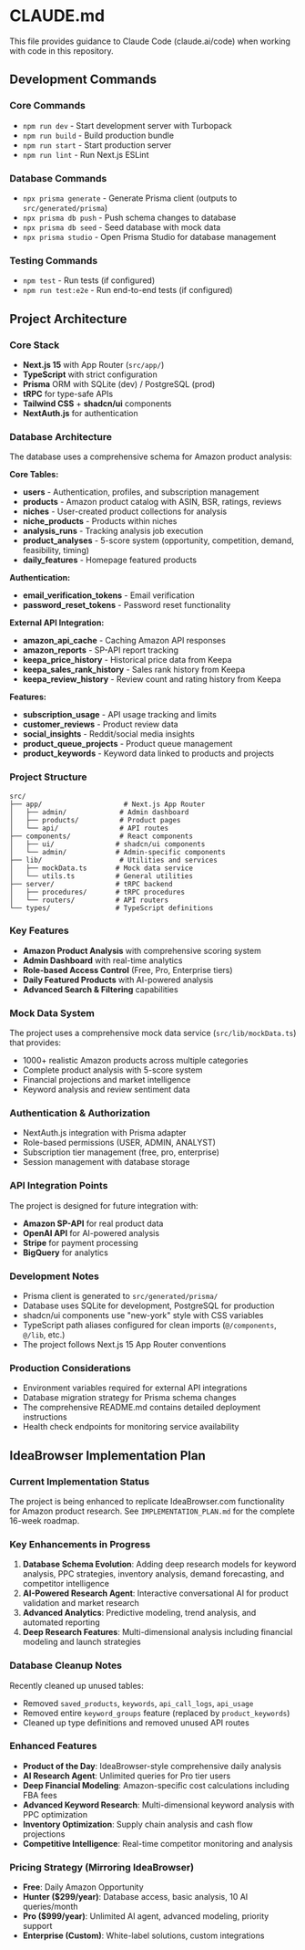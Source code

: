 # CLAUDE.md

This file provides guidance to Claude Code (claude.ai/code) when working with code in this repository.

## Development Commands

### Core Commands
- `npm run dev` - Start development server with Turbopack
- `npm run build` - Build production bundle
- `npm run start` - Start production server
- `npm run lint` - Run Next.js ESLint

### Database Commands
- `npx prisma generate` - Generate Prisma client (outputs to `src/generated/prisma`)
- `npx prisma db push` - Push schema changes to database
- `npx prisma db seed` - Seed database with mock data
- `npx prisma studio` - Open Prisma Studio for database management

### Testing Commands
- `npm test` - Run tests (if configured)
- `npm run test:e2e` - Run end-to-end tests (if configured)

## Project Architecture

### Core Stack
- **Next.js 15** with App Router (`src/app/`)
- **TypeScript** with strict configuration
- **Prisma** ORM with SQLite (dev) / PostgreSQL (prod)
- **tRPC** for type-safe APIs
- **Tailwind CSS** + **shadcn/ui** components
- **NextAuth.js** for authentication

### Database Architecture
The database uses a comprehensive schema for Amazon product analysis:

**Core Tables:**
- **users** - Authentication, profiles, and subscription management
- **products** - Amazon product catalog with ASIN, BSR, ratings, reviews
- **niches** - User-created product collections for analysis
- **niche_products** - Products within niches
- **analysis_runs** - Tracking analysis job execution
- **product_analyses** - 5-score system (opportunity, competition, demand, feasibility, timing)
- **daily_features** - Homepage featured products

**Authentication:**
- **email_verification_tokens** - Email verification
- **password_reset_tokens** - Password reset functionality

**External API Integration:**
- **amazon_api_cache** - Caching Amazon API responses
- **amazon_reports** - SP-API report tracking
- **keepa_price_history** - Historical price data from Keepa
- **keepa_sales_rank_history** - Sales rank history from Keepa
- **keepa_review_history** - Review count and rating history from Keepa

**Features:**
- **subscription_usage** - API usage tracking and limits
- **customer_reviews** - Product review data
- **social_insights** - Reddit/social media insights
- **product_queue_projects** - Product queue management
- **product_keywords** - Keyword data linked to products and projects

### Project Structure
```
src/
├── app/                    # Next.js App Router
│   ├── admin/             # Admin dashboard
│   ├── products/          # Product pages
│   └── api/               # API routes
├── components/            # React components
│   ├── ui/               # shadcn/ui components
│   └── admin/            # Admin-specific components
├── lib/                   # Utilities and services
│   ├── mockData.ts       # Mock data service
│   └── utils.ts          # General utilities
├── server/               # tRPC backend
│   ├── procedures/       # tRPC procedures
│   └── routers/          # API routers
└── types/                # TypeScript definitions
```

### Key Features
- **Amazon Product Analysis** with comprehensive scoring system
- **Admin Dashboard** with real-time analytics
- **Role-based Access Control** (Free, Pro, Enterprise tiers)
- **Daily Featured Products** with AI-powered analysis
- **Advanced Search & Filtering** capabilities

### Mock Data System
The project uses a comprehensive mock data service (`src/lib/mockData.ts`) that provides:
- 1000+ realistic Amazon products across multiple categories
- Complete product analysis with 5-score system
- Financial projections and market intelligence
- Keyword analysis and review sentiment data

### Authentication & Authorization
- NextAuth.js integration with Prisma adapter
- Role-based permissions (USER, ADMIN, ANALYST)
- Subscription tier management (free, pro, enterprise)
- Session management with database storage

### API Integration Points
The project is designed for future integration with:
- **Amazon SP-API** for real product data
- **OpenAI API** for AI-powered analysis
- **Stripe** for payment processing
- **BigQuery** for analytics

### Development Notes
- Prisma client is generated to `src/generated/prisma/`
- Database uses SQLite for development, PostgreSQL for production
- shadcn/ui components use "new-york" style with CSS variables
- TypeScript path aliases configured for clean imports (`@/components`, `@/lib`, etc.)
- The project follows Next.js 15 App Router conventions

### Production Considerations
- Environment variables required for external API integrations
- Database migration strategy for Prisma schema changes
- The comprehensive README.md contains detailed deployment instructions
- Health check endpoints for monitoring service availability

## IdeaBrowser Implementation Plan

### Current Implementation Status
The project is being enhanced to replicate IdeaBrowser.com functionality for Amazon product research. See `IMPLEMENTATION_PLAN.md` for the complete 16-week roadmap.

### Key Enhancements in Progress
1. **Database Schema Evolution**: Adding deep research models for keyword analysis, PPC strategies, inventory analysis, demand forecasting, and competitor intelligence
2. **AI-Powered Research Agent**: Interactive conversational AI for product validation and market research
3. **Advanced Analytics**: Predictive modeling, trend analysis, and automated reporting
4. **Deep Research Features**: Multi-dimensional analysis including financial modeling and launch strategies

### Database Cleanup Notes
Recently cleaned up unused tables:
- Removed `saved_products`, `keywords`, `api_call_logs`, `api_usage`
- Removed entire `keyword_groups` feature (replaced by `product_keywords`)
- Cleaned up type definitions and removed unused API routes

### Enhanced Features
- **Product of the Day**: IdeaBrowser-style comprehensive daily analysis
- **AI Research Agent**: Unlimited queries for Pro tier users
- **Deep Financial Modeling**: Amazon-specific cost calculations including FBA fees
- **Advanced Keyword Research**: Multi-dimensional keyword analysis with PPC optimization
- **Inventory Optimization**: Supply chain analysis and cash flow projections
- **Competitive Intelligence**: Real-time competitor monitoring and analysis

### Pricing Strategy (Mirroring IdeaBrowser)
- **Free**: Daily Amazon Opportunity
- **Hunter ($299/year)**: Database access, basic analysis, 10 AI queries/month
- **Pro ($999/year)**: Unlimited AI agent, advanced modeling, priority support
- **Enterprise (Custom)**: White-label solutions, custom integrations